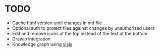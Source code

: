 # TODO
- Cache html version until changes in md file  
- Optional auth to protect files against changes by unauthorized users
- Edit and remove icons at the top instead of the text at the bottom
- Drawio integration
- Knowledge graph using [visjs](https://visjs.github.io/vis-network/examples/)
